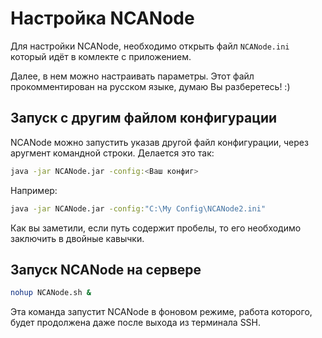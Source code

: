 # Наcтройка NCANode

Для настройки NCANode, необходимо открыть файл `NCANode.ini` который
идёт в комлекте с приложением.

Далее, в нем можно настраивать параметры. Этот файл прокомментирован
на русском языке, думаю Вы разберетесь! :)

## Запуск с другим файлом конфигурации

NCANode можно запустить указав другой файл конфигурации, через
аругмент командной строки. Делается это так:

```bash
java -jar NCANode.jar -config:<Ваш конфиг>
```

Например:

```bash
java -jar NCANode.jar -config:"C:\My Config\NCANode2.ini"
```

Как вы заметили, если путь содержит пробелы, то его необходимо
заключить в двойные кавычки.

## Запуск NCANode на сервере

```bash
nohup NCANode.sh &
```
Эта команда запустит NCANode в фоновом режиме,
работа которого, будет продолжена даже после выхода
из терминала SSH.